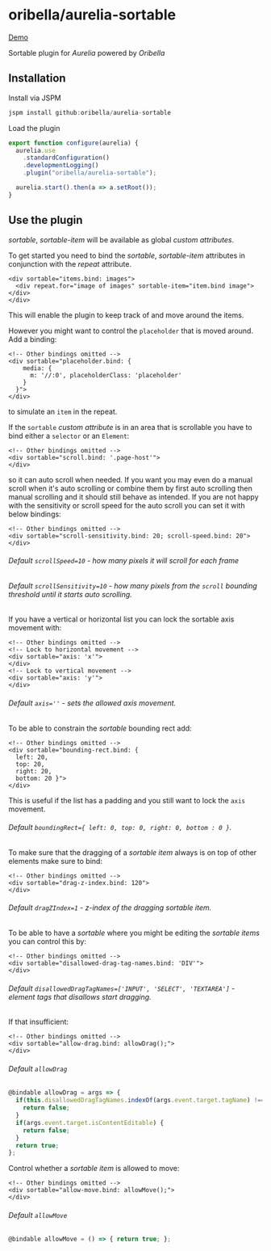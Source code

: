 # oribella/aurelia-sortable

[Demo](http://oribella.github.io/aurelia-sortable)

Sortable plugin for *Aurelia* powered by *Oribella*

## Installation

Install via JSPM

```javascript
jspm install github:oribella/aurelia-sortable
```

Load the plugin

```javascript
export function configure(aurelia) {
  aurelia.use
    .standardConfiguration()
    .developmentLogging()
    .plugin("oribella/aurelia-sortable");

  aurelia.start().then(a => a.setRoot());
}
```

## Use the plugin

*sortable*, *sortable-item* will be available as global *custom attributes*.

To get started you need to bind the *sortable*, *sortable-item* attributes in conjunction with the *repeat* attribute.
```markup
<div sortable="items.bind: images">
  <div repeat.for="image of images" sortable-item="item.bind image"></div>
</div>
```
This will enable the plugin to keep track of and move around the items.

However you might want to control the `placeholder` that is moved around. Add a binding:
```markup
<!-- Other bindings omitted -->
<div sortable="placeholder.bind: {
    media: {
      m: '//:0', placeholderClass: 'placeholder'
    }
  }">
</div>
```
to simulate an `item` in the repeat.

If the `sortable` *custom attribute* is in an area that is scrollable you have to bind either a `selector` or an `Element`:
```markup
<!-- Other bindings omitted -->
<div sortable="scroll.bind: '.page-host'">
</div>
```
so it can auto scroll when needed. If you want you may even do a manual scroll when it's auto scrolling or combine them by first auto scrolling then manual scrolling and it should still behave as intended. If you are not happy with the sensitivity or scroll speed for the auto scroll you can set it with below bindings:
```
<!-- Other bindings omitted -->
<div sortable="scroll-sensitivity.bind: 20; scroll-speed.bind: 20">
</div>
```
###### Default `scrollSpeed=10` - how many pixels it will scroll for each frame
###### Default `scrollSensitivity=10` - how many pixels from the `scroll` bounding threshold until it starts auto scrolling.

If you have a vertical or horizontal list you can lock the sortable axis movement with:
```
<!-- Other bindings omitted -->
<!-- Lock to horizontal movement -->
<div sortable="axis: 'x'">
</div>
<!-- Lock to vertical movement -->
<div sortable="axis: 'y'">
</div>
```
###### Default `axis=''` - sets the allowed axis movement.

To be able to constrain the *sortable* bounding rect add:
```markup
<!-- Other bindings omitted -->
<div sortable="bounding-rect.bind: {
  left: 20,
  top: 20,
  right: 20,
  bottom: 20 }">
</div>
```
This is useful if the list has a padding and you still want to lock the `axis` movement.
###### Default `boundingRect={ left: 0, top: 0, right: 0, bottom : 0 }`.

To make sure that the dragging of a *sortable item* always is on top of other elements make sure to bind:
```markup
<!-- Other bindings omitted -->
<div sortable="drag-z-index.bind: 120">
</div>
```
###### Default `dragZIndex=1` - z-index of the dragging *sortable item*.

To be able to have a *sortable* where you might be editing the *sortable items* you can control this by:
```
<!-- Other bindings omitted -->
<div sortable="disallowed-drag-tag-names.bind: 'DIV'">
</div>
```
###### Default `disallowedDragTagNames=['INPUT', 'SELECT', 'TEXTAREA']` - element tags that disallows start dragging.

If that insufficient:
```markup
<!-- Other bindings omitted -->
<div sortable="allow-drag.bind: allowDrag();">
</div>
```
###### Default `allowDrag`
```javascript
@bindable allowDrag = args => {
  if(this.disallowedDragTagNames.indexOf(args.event.target.tagName) !== -1) {
    return false;
  }
  if(args.event.target.isContentEditable) {
    return false;
  }
  return true;
};
```

Control whether a *sortable item* is allowed to move:
```markup
<!-- Other bindings omitted -->
<div sortable="allow-move.bind: allowMove();">
</div>
```
###### Default `allowMove`
```javascript
@bindable allowMove = () => { return true; };
```
